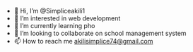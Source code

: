 - 👋 Hi, I’m @Simpliceakili1
- 👀 I’m interested in web development
- 🌱 I’m currently learning pho
- 💞️ I’m looking to collaborate on school management system
- 📫 How to reach me akilisimplice74@gmail.com

<!---
Simpliceakili1/Simpliceakili1 is a ✨ special ✨ repository because its `README.md` (this file) appears on your GitHub profile.
You can click the Preview link to take a look at your changes.
--->
